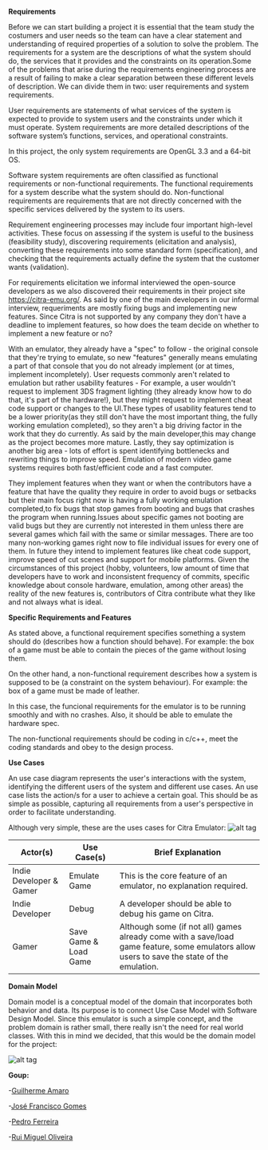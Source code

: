 
**Requirements**

Before we can start building a project it is essential that the team study the costumers and user needs so the team can have a clear statement and understanding of required properties of a solution to solve the problem.
The requirements for a system are the descriptions of what the system should do, the services that it provides and the constraints on its operation.Some of the problems that arise during the requirements engineering process are a result of failing to make a clear separation between these different levels of description.
We can divide them in two: user requirements and system requirements.

User requirements are statements of what services of the system is expected to provide to system users and the constraints under which it must operate.
System requirements are more detailed descriptions of the software system’s functions, services, and operational constraints.

In this project, the only system requirements are OpenGL 3.3 and a 64-bit OS.

Software system requirements are often classified as functional requirements or non-functional requirements.
The functional requirements for a system describe what the system should do. 
Non-functional requirements are requirements that are not directly concerned with the specific services delivered by the system to its users.

Requirement engineering processes may include four important high-level activities. These focus on assessing if the system is useful to the business (feasibility study), discovering requirements (elicitation and analysis), converting these requirements into some standard form (specification), and checking that the requirements actually define the system that the customer wants (validation).

For requirements elicitation we informal interviewed the open-source developers as we also discovered their requirements in their project site https://citra-emu.org/. 
As said by one of the main developers in our informal interview, requeriments are mostly fixing bugs and implementing new features.
Since Citra is not supported by any company they don't have a deadline to implement features, so how does the team decide on whether to implement a new feature or no? 

With an emulator, they already have a "spec" to follow - the original console that they're trying to emulate, so new "features" generally means emulating a part of that console that you do not already implement (or at times, implement incompletely). User requests commonly aren't related to emulation but rather usability features - For example, a user wouldn't request to implement 3DS fragment lighting (they already know how to do that, it's part of the hardware!), but they might request to implement cheat code support or changes to the UI.These types of usability features tend to be a lower priority(as they still don't have the most important thing, the fully working emulation completed), so they aren't a big driving factor in the work that they do currently. As said by the main developer,this may change as the project becomes more mature. 
Lastly, they say optimization is another big area - lots of effort is spent identifying bottlenecks and rewriting things to improve speed. Emulation of modern video game systems requires both fast/efficient code and a fast computer.

They implement features when they want or when the contributors have a feature that have the quality they require in order to avoid bugs or setbacks but their main focus right now is having a fully working emulation completed,to fix bugs that stop games from booting and bugs that crashes the program when running.Issues about specific games not booting are valid bugs but they are currently not interested in them unless there are several games which fail with the same or similar messages. There are too many non-working games right now to file individual issues for every one of them.
In future they intend to implement features like cheat code support, improve speed of cut scenes and support for mobile platforms.
Given the circumstances of this project (hobby, volunteers, low amount of time that developers have to work and inconsistent frequency of commits, specific knowledge about console hardware, emulation, among other areas) the reality of the new features is, contributors of Citra contribute what they like and not always what is ideal.



**Specific Requirements and Features** 

As stated above, a functional requirement specifies something a system should do (describes how a function should behave). For example: the box of a game must be able to contain the pieces of the game without losing them.

On the other hand, a non-functional requirement describes how a system is supposed to be (a constraint on the system behaviour). For example: the box of a game must be made of leather.

In this case, the funcional requirements for the emulator is to be running smoothly and with no crashes. Also, it should be able to emulate the hardware spec.

The non-functional requirements should be coding in c/c++, meet the coding standards and obey to the design process.



**Use Cases**

An use case diagram represents the user's interactions with the system, identifying the different users of the system and different use cases. An use case lists the action/s for a user to achieve a certain goal. This should be as simple as possible, capturing all requirements from a user's perspective in order to facilitate understanding.

Although very simple, these are the uses cases for Citra Emulator:
![alt tag](http://i.imgur.com/deDgtE4.png)

| Actor(s) | Use Case(s) | Brief Explanation |
| --- | --- | --- | 
| Indie Developer & Gamer | Emulate Game | This is the core feature of an emulator, no explanation required. |
| Indie Developer | Debug | A developer should be able to debug his game on Citra. |
| Gamer | Save Game & Load Game | Although some (if not all) games already come with a save/load game feature, some emulators allow users to save the state of the emulation. |



**Domain Model**

Domain model is a conceptual model of the domain that incorporates both behavior and data. Its purpose is to connect Use Case Model with Software Design Model. Since this emulator is such a simple concept, and the problem domain is rather small, there really isn't the need for real world classes. With this in mind we decided, that this would be the domain model for the project:

 ![alt tag](http://icecream.me/uploads/d3285a245af38b0a7e8def42c7fe5cb0.png)
 
 
 
 **Goup:**
 
 -[Guilherme Amaro](https://github.com/PORShoterxx)
 
 -[José Francisco Gomes](https://github.com/teresa-Guilherme/)
 
 -[Pedro Ferreira](https://github.com/pedrof81)
 
 -[Rui Miguel Oliveira](https://github.com/ruimoliveira)

 
